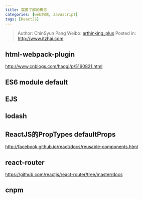 ```yaml
---
title: 需要了解的概念
categories: [web前端, Javascript]
tags: [ReactJS]
---
```


> Author: ChinSyun Pang
> Weibo: [arthinking_plus](http://weibo.com/arthinkingplus)
> Posted in: http://www.itzhai.com

## html-webpack-plugin

http://www.cnblogs.com/haogj/p/5160821.html


## ES6  module  default

## EJS

## lodash

## ReactJS的PropTypes  defaultProps

http://facebook.github.io/react/docs/reusable-components.html

## react-router
https://github.com/reactjs/react-router/tree/master/docs

## cnpm



